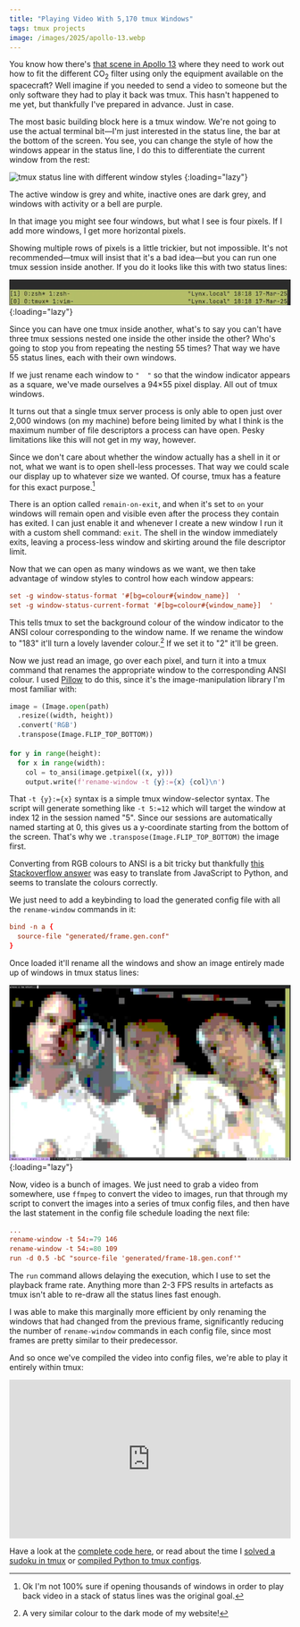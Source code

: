 ```yaml
---
title: "Playing Video With 5,170 tmux Windows"
tags: tmux projects
image: /images/2025/apollo-13.webp
---
```


You know how there's [that scene in Apollo 13][apollo-13] where they need to work out how to fit the different CO<sub>2</sub> filter using only the equipment available on the spacecraft? Well imagine if you needed to send a video to someone but the only software they had to play it back was tmux. This hasn't happened to me yet, but thankfully I've prepared in advance. Just in case.

[apollo-13]: https://www.youtube.com/watch?v=ry55--J4_VQ

The most basic building block here is a tmux window. We're not going to use the actual terminal bit—I'm just interested in the status line, the bar at the bottom of the screen. You see, you can change the style of how the windows appear in the status line, I do this to differentiate the current window from the rest:

![tmux status line with different window styles](/images/2024/tmux-status-line.gif)
{:loading="lazy"}

The active window is grey and white, inactive ones are dark grey, and windows with activity or a bell are purple.

In that image you might see four windows, but what I see is four pixels. If I add more windows, I get more horizontal pixels.

Showing multiple rows of pixels is a little trickier, but not impossible. It's not recommended—tmux will insist that it's a bad idea—but you can run one tmux session inside another. If you do it looks like this with two status lines:

![two tmux status lines stacked on top of one another](/images/2025/tmux-double-status.webp)
{:loading="lazy"}

Since you can have one tmux inside another, what's to say you can't have three tmux sessions nested one inside the other inside the other? Who's going to stop you from repeating the nesting 55 times? That way we have 55 status lines, each with their own windows.

If we just rename each window to `"  "` so that the window indicator appears as a square, we've made ourselves a 94&times;55 pixel display. All out of tmux windows.

It turns out that a single tmux server process is only able to open just over 2,000 windows (on my machine) before being limited by what I think is the maximum number of file descriptors a process can have open. Pesky limitations like this will not get in my way, however.

Since we don't care about whether the window actually has a shell in it or not, what we want is to open shell-less processes. That way we could scale our display up to whatever size we wanted. Of course, tmux has a feature for this exact purpose.[^purpose-unsure]

[^purpose-unsure]: Ok I'm not 100% sure if opening thousands of windows in order to play back video in a stack of status lines was the original goal.

There is an option called `remain-on-exit`, and when it's set to `on` your windows will remain open and visible even after the process they contain has exited. I can just enable it and whenever I create a new window I run it with a custom shell command: `exit`. The shell in the window immediately exits, leaving a process-less window and skirting around the file descriptor limit.

Now that we can open as many windows as we want, we then take advantage of window styles to control how each window appears:

```conf
set -g window-status-format '#[bg=colour#{window_name}]  '
set -g window-status-current-format '#[bg=colour#{window_name}]  '
```

This tells tmux to set the background colour of the window indicator to the ANSI colour corresponding to the window name. If we rename the window to "183" it'll turn a lovely lavender colour.[^lavender] If we set it to "2" it'll be green.

[^lavender]: A very similar colour to the dark mode of my website!

Now we just read an image, go over each pixel, and turn it into a tmux command that renames the appropriate window to the corresponding ANSI colour. I used [Pillow](https://pypi.org/project/pillow/) to do this, since it's the image-manipulation library I'm most familiar with:

```py
image = (Image.open(path)
  .resize((width, height))
  .convert('RGB')
  .transpose(Image.FLIP_TOP_BOTTOM))

for y in range(height):
  for x in range(width):
    col = to_ansi(image.getpixel((x, y)))
    output.write(f'rename-window -t {y}:={x} {col}\n')
```

That `-t {y}:={x}` syntax is a simple tmux window-selector syntax. The script will generate something like `-t 5:=12` which will target the window at index 12 in the session named "5". Since our sessions are automatically named starting at 0, this gives us a y-coordinate starting from the bottom of the screen. That's why we `.transpose(Image.FLIP_TOP_BOTTOM)` the image first.

Converting from RGB colours to ANSI is a bit tricky but thankfully [this Stackoverflow answer](https://stackoverflow.com/questions/15682537) was easy to translate from JavaScript to Python, and seems to translate the colours correctly.

We just need to add a keybinding to load the generated config file with all the `rename-window` commands in it:

```conf
bind -n a {
  source-file "generated/frame.gen.conf"
}
```

Once loaded it'll rename all the windows and show an image entirely made up of windows in tmux status lines:

![a very pixellated still frame from Apollo 13 inside tmux](/images/2025/apollo-13.webp)
{:loading="lazy"}

Now, video is a bunch of images. We just need to grab a video from somewhere, use `ffmpeg` to convert the video to images, run that through my script to convert the images into a series of tmux config files, and then have the last statement in the config file schedule loading the next file:

```conf
...
rename-window -t 54:=79 146
rename-window -t 54:=80 109
run -d 0.5 -bC "source-file 'generated/frame-18.gen.conf'"
```

The `run` command allows delaying the execution, which I use to set the playback frame rate. Anything more than 2-3 FPS results in artefacts as tmux isn't able to re-draw all the status lines fast enough.

I was able to make this marginally more efficient by only renaming the windows that had changed from the previous frame, significantly reducing the number of `rename-window` commands in each config file, since most frames are pretty similar to their predecessor.

And so once we've compiled the video into config files, we're able to play it entirely within tmux:

<div style="position: relative; padding-bottom: 56.25%; height: 0; overflow: hidden;">
<iframe style="position: absolute; top: 0; left: 0; width: 100%; height: 100%;"
  width="650" height="400" src="https://www.youtube.com/embed/LbzVmDITCoo"
  title="YouTube video player" frameborder="0" allow="accelerometer; autoplay; clipboard-write; encrypted-media; gyroscope; picture-in-picture; web-share" allowfullscreen></iframe>
</div>


Have a look at the [complete code here](https://github.com/willhbr/tmux-video), or read about the time I [solved a sudoku in tmux](/2024/12/27/solving-sudoku-with-tmux/) or [compiled Python to tmux configs](/2024/03/15/making-a-compiler-to-prove-tmux-is-turing-complete/).
